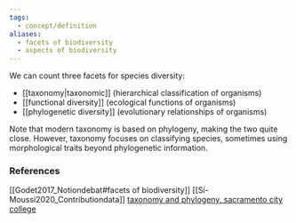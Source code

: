 ```yaml
---
tags:
  - concept/definition
aliases:
  - facets of biodiversity
  - aspects of biodiversity
---
```

We can count three facets for species diversity:
- [[taxonomy|taxonomic]] (hierarchical classification of organisms)
- [[functional diversity]] (ecological functions of organisms)
- [[phylogenetic diversity]] (evolutionary relationships of organisms)

Note that modern taxonomy is based on phylogeny, making the two quite close. However, taxonomy focuses on classifying species, sometimes using morphological traits beyond phylogenetic information.
### References
[[Godet2017_Notiondebat#facets of biodiversity]]
[[Si-Moussi2020_Contributiondata]]
[taxonomy and phylogeny, sacramento city college](https://bio.libretexts.org/Courses/Sacramento_City_College/Biology_342_-_The_New_Plagues/02%3A_Classifying_Pathogens_and_Hosts/2.01%3A_Taxonomy_and_Phylogeny)
